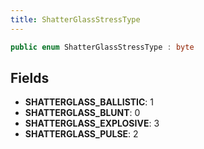 ```yaml
---
title: ShatterGlassStressType
---
```


```csharp
public enum ShatterGlassStressType : byte
```

## Fields

- **SHATTERGLASS_BALLISTIC**: 1
- **SHATTERGLASS_BLUNT**: 0
- **SHATTERGLASS_EXPLOSIVE**: 3
- **SHATTERGLASS_PULSE**: 2

